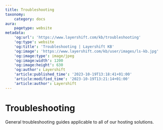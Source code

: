 ```yaml
---
title: Troubleshooting
taxonomy:
    category: docs
aura:
    pagetype: website
metadata:
    'og:url': 'https://www.layershift.com/kb/troubleshooting'
    'og:type': website
    'og:title': 'Troubleshooting | Layershift KB'
    'og:image': 'https://www.layershift.com/kb/user/images/ls-kb.jpg'
    'og:image:type': image/jpeg
    'og:image:width': 1200
    'og:image:height': 630
    'og:author': Layershift
    'article:published_time': '2023-10-19T13:18:41+01:00'
    'article:modified_time': '2023-10-19T13:21:14+01:00'
    'article:author': Layershift
---
```


# Troubleshooting

General troubleshooting guides applicable to all of our hosting solutions.